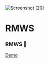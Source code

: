 ![Screenshot (20)](https://github.com/irenenjoki/RMWS/assets/85219856/664afcce-d1d8-4dc5-95bc-a6d904787902)

# RMWS
### RMWS 👋
<a href="https://irenenjoki.github.io/RMWS/">Demo</a>

